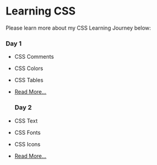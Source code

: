 # Learning CSS

Please learn more about my CSS Learning Journey below:

### Day 1

- CSS Comments
- CSS Colors
- CSS Tables
- [Read More...](day-1.md)

  ### Day 2

- CSS Text
- CSS Fonts
- CSS Icons
- [Read More...](day-2.md)
